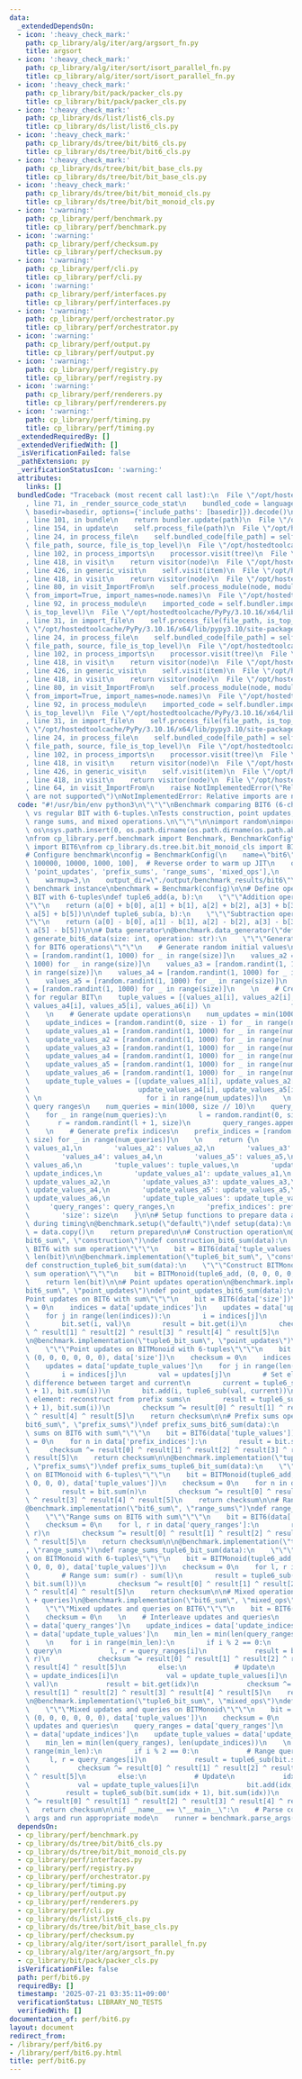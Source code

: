 ```yaml
---
data:
  _extendedDependsOn:
  - icon: ':heavy_check_mark:'
    path: cp_library/alg/iter/arg/argsort_fn.py
    title: argsort
  - icon: ':heavy_check_mark:'
    path: cp_library/alg/iter/sort/isort_parallel_fn.py
    title: cp_library/alg/iter/sort/isort_parallel_fn.py
  - icon: ':heavy_check_mark:'
    path: cp_library/bit/pack/packer_cls.py
    title: cp_library/bit/pack/packer_cls.py
  - icon: ':heavy_check_mark:'
    path: cp_library/ds/list/list6_cls.py
    title: cp_library/ds/list/list6_cls.py
  - icon: ':heavy_check_mark:'
    path: cp_library/ds/tree/bit/bit6_cls.py
    title: cp_library/ds/tree/bit/bit6_cls.py
  - icon: ':heavy_check_mark:'
    path: cp_library/ds/tree/bit/bit_base_cls.py
    title: cp_library/ds/tree/bit/bit_base_cls.py
  - icon: ':heavy_check_mark:'
    path: cp_library/ds/tree/bit/bit_monoid_cls.py
    title: cp_library/ds/tree/bit/bit_monoid_cls.py
  - icon: ':warning:'
    path: cp_library/perf/benchmark.py
    title: cp_library/perf/benchmark.py
  - icon: ':warning:'
    path: cp_library/perf/checksum.py
    title: cp_library/perf/checksum.py
  - icon: ':warning:'
    path: cp_library/perf/cli.py
    title: cp_library/perf/cli.py
  - icon: ':warning:'
    path: cp_library/perf/interfaces.py
    title: cp_library/perf/interfaces.py
  - icon: ':warning:'
    path: cp_library/perf/orchestrator.py
    title: cp_library/perf/orchestrator.py
  - icon: ':warning:'
    path: cp_library/perf/output.py
    title: cp_library/perf/output.py
  - icon: ':warning:'
    path: cp_library/perf/registry.py
    title: cp_library/perf/registry.py
  - icon: ':warning:'
    path: cp_library/perf/renderers.py
    title: cp_library/perf/renderers.py
  - icon: ':warning:'
    path: cp_library/perf/timing.py
    title: cp_library/perf/timing.py
  _extendedRequiredBy: []
  _extendedVerifiedWith: []
  _isVerificationFailed: false
  _pathExtension: py
  _verificationStatusIcon: ':warning:'
  attributes:
    links: []
  bundledCode: "Traceback (most recent call last):\n  File \"/opt/hostedtoolcache/PyPy/3.10.16/x64/lib/pypy3.10/site-packages/onlinejudge_verify/documentation/build.py\"\
    , line 71, in _render_source_code_stat\n    bundled_code = language.bundle(stat.path,\
    \ basedir=basedir, options={'include_paths': [basedir]}).decode()\n  File \"/opt/hostedtoolcache/PyPy/3.10.16/x64/lib/pypy3.10/site-packages/onlinejudge_verify/languages/python.py\"\
    , line 101, in bundle\n    return bundler.update(path)\n  File \"/opt/hostedtoolcache/PyPy/3.10.16/x64/lib/pypy3.10/site-packages/onlinejudge_verify/languages/python_bundle.py\"\
    , line 154, in update\n    self.process_file(path)\n  File \"/opt/hostedtoolcache/PyPy/3.10.16/x64/lib/pypy3.10/site-packages/onlinejudge_verify/languages/python_bundle.py\"\
    , line 24, in process_file\n    self.bundled_code[file_path] = self.process_imports(tree,\
    \ file_path, source, file_is_top_level)\n  File \"/opt/hostedtoolcache/PyPy/3.10.16/x64/lib/pypy3.10/site-packages/onlinejudge_verify/languages/python_bundle.py\"\
    , line 102, in process_imports\n    processor.visit(tree)\n  File \"/opt/hostedtoolcache/PyPy/3.10.16/x64/lib/pypy3.10/ast.py\"\
    , line 418, in visit\n    return visitor(node)\n  File \"/opt/hostedtoolcache/PyPy/3.10.16/x64/lib/pypy3.10/ast.py\"\
    , line 426, in generic_visit\n    self.visit(item)\n  File \"/opt/hostedtoolcache/PyPy/3.10.16/x64/lib/pypy3.10/ast.py\"\
    , line 418, in visit\n    return visitor(node)\n  File \"/opt/hostedtoolcache/PyPy/3.10.16/x64/lib/pypy3.10/site-packages/onlinejudge_verify/languages/python_bundle.py\"\
    , line 80, in visit_ImportFrom\n    self.process_module(node, module_path, file_is_top_level,\
    \ from_import=True, import_names=node.names)\n  File \"/opt/hostedtoolcache/PyPy/3.10.16/x64/lib/pypy3.10/site-packages/onlinejudge_verify/languages/python_bundle.py\"\
    , line 92, in process_module\n    imported_code = self.bundler.import_file(module_path,\
    \ is_top_level)\n  File \"/opt/hostedtoolcache/PyPy/3.10.16/x64/lib/pypy3.10/site-packages/onlinejudge_verify/languages/python_bundle.py\"\
    , line 31, in import_file\n    self.process_file(file_path, is_top_level)\n  File\
    \ \"/opt/hostedtoolcache/PyPy/3.10.16/x64/lib/pypy3.10/site-packages/onlinejudge_verify/languages/python_bundle.py\"\
    , line 24, in process_file\n    self.bundled_code[file_path] = self.process_imports(tree,\
    \ file_path, source, file_is_top_level)\n  File \"/opt/hostedtoolcache/PyPy/3.10.16/x64/lib/pypy3.10/site-packages/onlinejudge_verify/languages/python_bundle.py\"\
    , line 102, in process_imports\n    processor.visit(tree)\n  File \"/opt/hostedtoolcache/PyPy/3.10.16/x64/lib/pypy3.10/ast.py\"\
    , line 418, in visit\n    return visitor(node)\n  File \"/opt/hostedtoolcache/PyPy/3.10.16/x64/lib/pypy3.10/ast.py\"\
    , line 426, in generic_visit\n    self.visit(item)\n  File \"/opt/hostedtoolcache/PyPy/3.10.16/x64/lib/pypy3.10/ast.py\"\
    , line 418, in visit\n    return visitor(node)\n  File \"/opt/hostedtoolcache/PyPy/3.10.16/x64/lib/pypy3.10/site-packages/onlinejudge_verify/languages/python_bundle.py\"\
    , line 80, in visit_ImportFrom\n    self.process_module(node, module_path, file_is_top_level,\
    \ from_import=True, import_names=node.names)\n  File \"/opt/hostedtoolcache/PyPy/3.10.16/x64/lib/pypy3.10/site-packages/onlinejudge_verify/languages/python_bundle.py\"\
    , line 92, in process_module\n    imported_code = self.bundler.import_file(module_path,\
    \ is_top_level)\n  File \"/opt/hostedtoolcache/PyPy/3.10.16/x64/lib/pypy3.10/site-packages/onlinejudge_verify/languages/python_bundle.py\"\
    , line 31, in import_file\n    self.process_file(file_path, is_top_level)\n  File\
    \ \"/opt/hostedtoolcache/PyPy/3.10.16/x64/lib/pypy3.10/site-packages/onlinejudge_verify/languages/python_bundle.py\"\
    , line 24, in process_file\n    self.bundled_code[file_path] = self.process_imports(tree,\
    \ file_path, source, file_is_top_level)\n  File \"/opt/hostedtoolcache/PyPy/3.10.16/x64/lib/pypy3.10/site-packages/onlinejudge_verify/languages/python_bundle.py\"\
    , line 102, in process_imports\n    processor.visit(tree)\n  File \"/opt/hostedtoolcache/PyPy/3.10.16/x64/lib/pypy3.10/ast.py\"\
    , line 418, in visit\n    return visitor(node)\n  File \"/opt/hostedtoolcache/PyPy/3.10.16/x64/lib/pypy3.10/ast.py\"\
    , line 426, in generic_visit\n    self.visit(item)\n  File \"/opt/hostedtoolcache/PyPy/3.10.16/x64/lib/pypy3.10/ast.py\"\
    , line 418, in visit\n    return visitor(node)\n  File \"/opt/hostedtoolcache/PyPy/3.10.16/x64/lib/pypy3.10/site-packages/onlinejudge_verify/languages/python_bundle.py\"\
    , line 64, in visit_ImportFrom\n    raise NotImplementedError(\"Relative imports\
    \ are not supported\")\nNotImplementedError: Relative imports are not supported\n"
  code: "#!/usr/bin/env python3\n\"\"\"\nBenchmark comparing BIT6 (6-channel BIT)\
    \ vs regular BIT with 6-tuples.\nTests construction, point updates, prefix sums,\
    \ range sums, and mixed operations.\n\"\"\"\n\nimport random\nimport sys\nimport\
    \ os\nsys.path.insert(0, os.path.dirname(os.path.dirname(os.path.abspath(__file__))))\n\
    \nfrom cp_library.perf.benchmark import Benchmark, BenchmarkConfig\nfrom cp_library.ds.tree.bit.bit6_cls\
    \ import BIT6\nfrom cp_library.ds.tree.bit.bit_monoid_cls import BITMonoid\n\n\
    # Configure benchmark\nconfig = BenchmarkConfig(\n    name=\"bit6\",\n    sizes=[1000000,\
    \ 100000, 10000, 1000, 100],  # Reverse order to warm up JIT\n    operations=['construction',\
    \ 'point_updates', 'prefix_sums', 'range_sums', 'mixed_ops'],\n    iterations=10,\n\
    \    warmup=3,\n    output_dir=\"./output/benchmark_results/bit6\"\n)\n\n# Create\
    \ benchmark instance\nbenchmark = Benchmark(config)\n\n# Define operations for\
    \ BIT with 6-tuples\ndef tuple6_add(a, b):\n    \"\"\"Addition operation for 6-tuples\"\
    \"\"\n    return (a[0] + b[0], a[1] + b[1], a[2] + b[2], a[3] + b[3], a[4] + b[4],\
    \ a[5] + b[5])\n\ndef tuple6_sub(a, b):\n    \"\"\"Subtraction operation for 6-tuples\"\
    \"\"\n    return (a[0] - b[0], a[1] - b[1], a[2] - b[2], a[3] - b[3], a[4] - b[4],\
    \ a[5] - b[5])\n\n# Data generator\n@benchmark.data_generator(\"default\")\ndef\
    \ generate_bit6_data(size: int, operation: str):\n    \"\"\"Generate test data\
    \ for BIT6 operations\"\"\"\n    # Generate random initial values\n    values_a1\
    \ = [random.randint(1, 1000) for _ in range(size)]\n    values_a2 = [random.randint(1,\
    \ 1000) for _ in range(size)]\n    values_a3 = [random.randint(1, 1000) for _\
    \ in range(size)]\n    values_a4 = [random.randint(1, 1000) for _ in range(size)]\n\
    \    values_a5 = [random.randint(1, 1000) for _ in range(size)]\n    values_a6\
    \ = [random.randint(1, 1000) for _ in range(size)]\n    \n    # Create tuple values\
    \ for regular BIT\n    tuple_values = [(values_a1[i], values_a2[i], values_a3[i],\
    \ values_a4[i], values_a5[i], values_a6[i]) \n                    for i in range(size)]\n\
    \    \n    # Generate update operations\n    num_updates = min(1000, size // 10)\n\
    \    update_indices = [random.randint(0, size - 1) for _ in range(num_updates)]\n\
    \    update_values_a1 = [random.randint(1, 1000) for _ in range(num_updates)]\n\
    \    update_values_a2 = [random.randint(1, 1000) for _ in range(num_updates)]\n\
    \    update_values_a3 = [random.randint(1, 1000) for _ in range(num_updates)]\n\
    \    update_values_a4 = [random.randint(1, 1000) for _ in range(num_updates)]\n\
    \    update_values_a5 = [random.randint(1, 1000) for _ in range(num_updates)]\n\
    \    update_values_a6 = [random.randint(1, 1000) for _ in range(num_updates)]\n\
    \    update_tuple_values = [(update_values_a1[i], update_values_a2[i], update_values_a3[i],\n\
    \                           update_values_a4[i], update_values_a5[i], update_values_a6[i])\
    \ \n                          for i in range(num_updates)]\n    \n    # Generate\
    \ query ranges\n    num_queries = min(1000, size // 10)\n    query_ranges = []\n\
    \    for _ in range(num_queries):\n        l = random.randint(0, size - 1)\n \
    \       r = random.randint(l + 1, size)\n        query_ranges.append((l, r))\n\
    \    \n    # Generate prefix indices\n    prefix_indices = [random.randint(1,\
    \ size) for _ in range(num_queries)]\n    \n    return {\n        'values_a1':\
    \ values_a1,\n        'values_a2': values_a2,\n        'values_a3': values_a3,\n\
    \        'values_a4': values_a4,\n        'values_a5': values_a5,\n        'values_a6':\
    \ values_a6,\n        'tuple_values': tuple_values,\n        'update_indices':\
    \ update_indices,\n        'update_values_a1': update_values_a1,\n        'update_values_a2':\
    \ update_values_a2,\n        'update_values_a3': update_values_a3,\n        'update_values_a4':\
    \ update_values_a4,\n        'update_values_a5': update_values_a5,\n        'update_values_a6':\
    \ update_values_a6,\n        'update_tuple_values': update_tuple_values,\n   \
    \     'query_ranges': query_ranges,\n        'prefix_indices': prefix_indices,\n\
    \        'size': size\n    }\n\n# Setup functions to prepare data and reduce overhead\
    \ during timing\n@benchmark.setup(\"default\")\ndef setup(data):\n    prepared\
    \ = data.copy()\n    return prepared\n\n# Construction operation\n@benchmark.implementation(\"\
    bit6_sum\", \"construction\")\ndef construction_bit6_sum(data):\n    \"\"\"Construct\
    \ BIT6 with sum operation\"\"\"\n    bit = BIT6(data['tuple_values'])\n    return\
    \ len(bit)\n\n@benchmark.implementation(\"tuple6_bit_sum\", \"construction\")\n\
    def construction_tuple6_bit_sum(data):\n    \"\"\"Construct BITMonoid with 6-tuple\
    \ sum operation\"\"\"\n    bit = BITMonoid(tuple6_add, (0, 0, 0, 0, 0, 0), data['tuple_values'])\n\
    \    return len(bit)\n\n# Point updates operation\n@benchmark.implementation(\"\
    bit6_sum\", \"point_updates\")\ndef point_updates_bit6_sum(data):\n    \"\"\"\
    Point updates on BIT6 with sum\"\"\"\n    bit = BIT6(data['size'])\n    checksum\
    \ = 0\n    indices = data['update_indices']\n    updates = data['update_tuple_values']\n\
    \    for j in range(len(indices)):\n        i = indices[j]\n        val = updates[j]\n\
    \        bit.set(i, val)\n        result = bit.get(i)\n        checksum ^= result[0]\
    \ ^ result[1] ^ result[2] ^ result[3] ^ result[4] ^ result[5]\n    return checksum\n\
    \n@benchmark.implementation(\"tuple6_bit_sum\", \"point_updates\")\ndef point_updates_tuple6_bit_sum(data):\n\
    \    \"\"\"Point updates on BITMonoid with 6-tuples\"\"\"\n    bit = BITMonoid(tuple6_add,\
    \ (0, 0, 0, 0, 0, 0), data['size'])\n    checksum = 0\n    indices = data['update_indices']\n\
    \    updates = data['update_tuple_values']\n    for j in range(len(indices)):\n\
    \        i = indices[j]\n        val = updates[j]\n        # Set element: add\
    \ difference between target and current\n        current = tuple6_sub(bit.sum(i\
    \ + 1), bit.sum(i))\n        bit.add(i, tuple6_sub(val, current))\n        # Get\
    \ element: reconstruct from prefix sums\n        result = tuple6_sub(bit.sum(i\
    \ + 1), bit.sum(i))\n        checksum ^= result[0] ^ result[1] ^ result[2] ^ result[3]\
    \ ^ result[4] ^ result[5]\n    return checksum\n\n# Prefix sums operation\n@benchmark.implementation(\"\
    bit6_sum\", \"prefix_sums\")\ndef prefix_sums_bit6_sum(data):\n    \"\"\"Prefix\
    \ sums on BIT6 with sum\"\"\"\n    bit = BIT6(data['tuple_values'])\n    checksum\
    \ = 0\n    for n in data['prefix_indices']:\n        result = bit.sum(n)\n   \
    \     checksum ^= result[0] ^ result[1] ^ result[2] ^ result[3] ^ result[4] ^\
    \ result[5]\n    return checksum\n\n@benchmark.implementation(\"tuple6_bit_sum\"\
    , \"prefix_sums\")\ndef prefix_sums_tuple6_bit_sum(data):\n    \"\"\"Prefix sums\
    \ on BITMonoid with 6-tuples\"\"\"\n    bit = BITMonoid(tuple6_add, (0, 0, 0,\
    \ 0, 0, 0), data['tuple_values'])\n    checksum = 0\n    for n in data['prefix_indices']:\n\
    \        result = bit.sum(n)\n        checksum ^= result[0] ^ result[1] ^ result[2]\
    \ ^ result[3] ^ result[4] ^ result[5]\n    return checksum\n\n# Range sums operation\n\
    @benchmark.implementation(\"bit6_sum\", \"range_sums\")\ndef range_sums_bit6_sum(data):\n\
    \    \"\"\"Range sums on BIT6 with sum\"\"\"\n    bit = BIT6(data['tuple_values'])\n\
    \    checksum = 0\n    for l, r in data['query_ranges']:\n        result = bit.sum_range(l,\
    \ r)\n        checksum ^= result[0] ^ result[1] ^ result[2] ^ result[3] ^ result[4]\
    \ ^ result[5]\n    return checksum\n\n@benchmark.implementation(\"tuple6_bit_sum\"\
    , \"range_sums\")\ndef range_sums_tuple6_bit_sum(data):\n    \"\"\"Range sums\
    \ on BITMonoid with 6-tuples\"\"\"\n    bit = BITMonoid(tuple6_add, (0, 0, 0,\
    \ 0, 0, 0), data['tuple_values'])\n    checksum = 0\n    for l, r in data['query_ranges']:\n\
    \        # Range sum: sum(r) - sum(l)\n        result = tuple6_sub(bit.sum(r),\
    \ bit.sum(l))\n        checksum ^= result[0] ^ result[1] ^ result[2] ^ result[3]\
    \ ^ result[4] ^ result[5]\n    return checksum\n\n# Mixed operations (updates\
    \ + queries)\n@benchmark.implementation(\"bit6_sum\", \"mixed_ops\")\ndef mixed_ops_bit6_sum(data):\n\
    \    \"\"\"Mixed updates and queries on BIT6\"\"\"\n    bit = BIT6(data['tuple_values'])\n\
    \    checksum = 0\n    \n    # Interleave updates and queries\n    query_ranges\
    \ = data['query_ranges']\n    update_indices = data['update_indices']\n    update_tuple_values\
    \ = data['update_tuple_values']\n    min_len = min(len(query_ranges), len(update_indices))\n\
    \    \n    for i in range(min_len):\n        if i % 2 == 0:\n            # Range\
    \ query\n            l, r = query_ranges[i]\n            result = bit.sum_range(l,\
    \ r)\n            checksum ^= result[0] ^ result[1] ^ result[2] ^ result[3] ^\
    \ result[4] ^ result[5]\n        else:\n            # Update\n            idx\
    \ = update_indices[i]\n            val = update_tuple_values[i]\n            bit.add(idx,\
    \ val)\n            result = bit.get(idx)\n            checksum ^= result[0] ^\
    \ result[1] ^ result[2] ^ result[3] ^ result[4] ^ result[5]\n    return checksum\n\
    \n@benchmark.implementation(\"tuple6_bit_sum\", \"mixed_ops\")\ndef mixed_ops_tuple6_bit_sum(data):\n\
    \    \"\"\"Mixed updates and queries on BITMonoid\"\"\"\n    bit = BITMonoid(tuple6_add,\
    \ (0, 0, 0, 0, 0, 0), data['tuple_values'])\n    checksum = 0\n    \n    # Interleave\
    \ updates and queries\n    query_ranges = data['query_ranges']\n    update_indices\
    \ = data['update_indices']\n    update_tuple_values = data['update_tuple_values']\n\
    \    min_len = min(len(query_ranges), len(update_indices))\n    \n    for i in\
    \ range(min_len):\n        if i % 2 == 0:\n            # Range query\n       \
    \     l, r = query_ranges[i]\n            result = tuple6_sub(bit.sum(r), bit.sum(l))\n\
    \            checksum ^= result[0] ^ result[1] ^ result[2] ^ result[3] ^ result[4]\
    \ ^ result[5]\n        else:\n            # Update\n            idx = update_indices[i]\n\
    \            val = update_tuple_values[i]\n            bit.add(idx, val)\n   \
    \         result = tuple6_sub(bit.sum(idx + 1), bit.sum(idx))\n            checksum\
    \ ^= result[0] ^ result[1] ^ result[2] ^ result[3] ^ result[4] ^ result[5]\n \
    \   return checksum\n\nif __name__ == \"__main__\":\n    # Parse command line\
    \ args and run appropriate mode\n    runner = benchmark.parse_args()\n    runner.run()"
  dependsOn:
  - cp_library/perf/benchmark.py
  - cp_library/ds/tree/bit/bit6_cls.py
  - cp_library/ds/tree/bit/bit_monoid_cls.py
  - cp_library/perf/interfaces.py
  - cp_library/perf/registry.py
  - cp_library/perf/orchestrator.py
  - cp_library/perf/timing.py
  - cp_library/perf/output.py
  - cp_library/perf/renderers.py
  - cp_library/perf/cli.py
  - cp_library/ds/list/list6_cls.py
  - cp_library/ds/tree/bit/bit_base_cls.py
  - cp_library/perf/checksum.py
  - cp_library/alg/iter/sort/isort_parallel_fn.py
  - cp_library/alg/iter/arg/argsort_fn.py
  - cp_library/bit/pack/packer_cls.py
  isVerificationFile: false
  path: perf/bit6.py
  requiredBy: []
  timestamp: '2025-07-21 03:35:11+09:00'
  verificationStatus: LIBRARY_NO_TESTS
  verifiedWith: []
documentation_of: perf/bit6.py
layout: document
redirect_from:
- /library/perf/bit6.py
- /library/perf/bit6.py.html
title: perf/bit6.py
---
```

